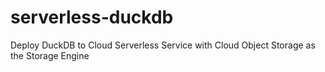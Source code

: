 # serverless-duckdb
Deploy DuckDB to Cloud Serverless Service with Cloud Object Storage as the Storage Engine
